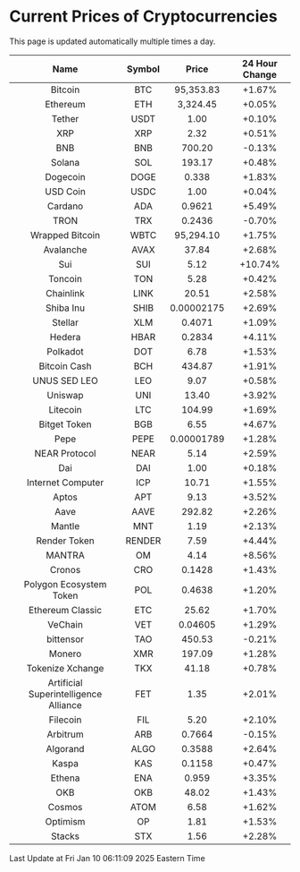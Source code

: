# Current Prices of Cryptocurrencies
This page is updated automatically multiple times a day.

| Name | Symbol | Price | 24 Hour Change |
| :---: |:---:| :---: | :---: |
| Bitcoin | BTC | 95,353.83 | +1.67% |
| Ethereum | ETH | 3,324.45 | +0.05% |
| Tether | USDT | 1.00 | +0.10% |
| XRP | XRP | 2.32 | +0.51% |
| BNB | BNB | 700.20 | -0.13% |
| Solana | SOL | 193.17 | +0.48% |
| Dogecoin | DOGE | 0.338 | +1.83% |
| USD Coin | USDC | 1.00 | +0.04% |
| Cardano | ADA | 0.9621 | +5.49% |
| TRON | TRX | 0.2436 | -0.70% |
| Wrapped Bitcoin | WBTC | 95,294.10 | +1.75% |
| Avalanche | AVAX | 37.84 | +2.68% |
| Sui | SUI | 5.12 | +10.74% |
| Toncoin | TON | 5.28 | +0.42% |
| Chainlink | LINK | 20.51 | +2.58% |
| Shiba Inu | SHIB | 0.00002175 | +2.69% |
| Stellar | XLM | 0.4071 | +1.09% |
| Hedera | HBAR | 0.2834 | +4.11% |
| Polkadot | DOT | 6.78 | +1.53% |
| Bitcoin Cash | BCH | 434.87 | +1.91% |
| UNUS SED LEO | LEO | 9.07 | +0.58% |
| Uniswap | UNI | 13.40 | +3.92% |
| Litecoin | LTC | 104.99 | +1.69% |
| Bitget Token | BGB | 6.55 | +4.67% |
| Pepe | PEPE | 0.00001789 | +1.28% |
| NEAR Protocol | NEAR | 5.14 | +2.59% |
| Dai | DAI | 1.00 | +0.18% |
| Internet Computer | ICP | 10.71 | +1.55% |
| Aptos | APT | 9.13 | +3.52% |
| Aave | AAVE | 292.82 | +2.26% |
| Mantle | MNT | 1.19 | +2.13% |
| Render Token | RENDER | 7.59 | +4.44% |
| MANTRA | OM | 4.14 | +8.56% |
| Cronos | CRO | 0.1428 | +1.43% |
| Polygon Ecosystem Token | POL | 0.4638 | +1.20% |
| Ethereum Classic | ETC | 25.62 | +1.70% |
| VeChain | VET | 0.04605 | +1.29% |
| bittensor | TAO | 450.53 | -0.21% |
| Monero | XMR | 197.09 | +1.28% |
| Tokenize Xchange | TKX | 41.18 | +0.78% |
| Artificial Superintelligence Alliance | FET | 1.35 | +2.01% |
| Filecoin | FIL | 5.20 | +2.10% |
| Arbitrum | ARB | 0.7664 | -0.15% |
| Algorand | ALGO | 0.3588 | +2.64% |
| Kaspa | KAS | 0.1158 | +0.47% |
| Ethena | ENA | 0.959 | +3.35% |
| OKB | OKB | 48.02 | +1.43% |
| Cosmos | ATOM | 6.58 | +1.62% |
| Optimism | OP | 1.81 | +1.53% |
| Stacks | STX | 1.56 | +2.28% |

Last Update at Fri Jan 10 06:11:09 2025 Eastern Time